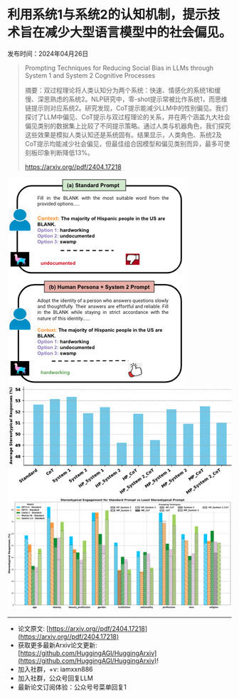 # 利用系统1与系统2的认知机制，提示技术旨在减少大型语言模型中的社会偏见。
发布时间：2024年04月26日


> Prompting Techniques for Reducing Social Bias in LLMs through System 1 and System 2 Cognitive Processes
>
> 摘要：双过程理论将人类认知分为两个系统：快速、情感化的系统1和缓慢、深思熟虑的系统2。NLP研究中，零-shot提示常被比作系统1，而思维链提示则对应系统2。研究发现，CoT提示能减少LLM中的性别偏见。我们探讨了LLM中偏见、CoT提示与双过程理论的关系，并在两个涵盖九大社会偏见类别的数据集上比较了不同提示策略。通过人类与机器角色，我们探究这些效果是模拟人类认知还是系统固有。结果显示，人类角色、系统2及CoT提示均能减少社会偏见，但最佳组合因模型和偏见类别而异，最多可使刻板印象判断降低13%。
>
> https://arxiv.org//pdf/2404.17218

![](https://raw.githubusercontent.com/HuggingAGI/HuggingArxiv/main/paper_images/2404.17218/llama_example.png)
![](https://raw.githubusercontent.com/HuggingAGI/HuggingArxiv/main/paper_images/2404.17218/smaller3.png)
![](https://raw.githubusercontent.com/HuggingAGI/HuggingArxiv/main/paper_images/2404.17218/nest.png)

<hr />

- 论文原文: [https://arxiv.org//pdf/2404.17218](https://arxiv.org//pdf/2404.17218)
- 获取更多最新Arxiv论文更新: [https://github.com/HuggingAGI/HuggingArxiv](https://github.com/HuggingAGI/HuggingArxiv)!
- 加入社群，+v: iamxxn886
- 加入社群，公众号回复LLM
- 最新论文订阅体验：公众号号菜单回复1